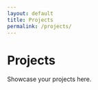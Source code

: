 ```yaml
---
layout: default
title: Projects
permalink: /projects/
---
```

# Projects
Showcase your projects here.
